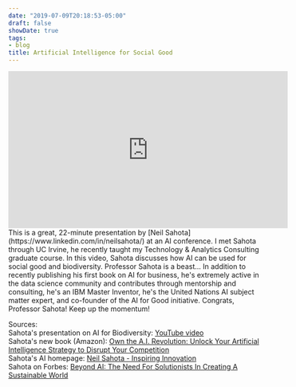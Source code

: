```yaml
---
date: "2019-07-09T20:18:53-05:00"
draft: false
showDate: true
tags:
- blog
title: Artificial Intelligence for Social Good
---
```


<iframe width="560" height="315" src="https://www.youtube.com/embed/vFmk1fVROig" frameborder="0" allow="accelerometerhttps://www.youtube.com/watch?v=vFmk1fVROig; autoplay; encrypted-media; gyroscope; picture-in-picture" allowfullscreen></iframe>
<br/>
This is a great, 22-minute presentation by [Neil Sahota](https://www.linkedin.com/in/neilsahota/) at an AI conference. I met Sahota through UC Irvine, he recently taught my Technology & Analytics Consulting graduate course. In this video, Sahota discusses how AI can be used for social good and biodiversity. Professor Sahota is a beast... In addition to recently publishing his first book on AI for business, he's extremely active in the data science community and contributes through mentorship and consulting, he's an IBM Master Inventor, he's the United Nations AI subject matter expert, and co-founder of the AI for Good initiative. Congrats, Professor Sahota! Keep up the momentum!

Sources:
<br/>Sahota's presentation on AI for Biodiversity: [YouTube video](https://www.youtube.com/watch?v=vFmk1fVROig)
<br/>Sahota's new book (Amazon): [Own the A.I. Revolution: Unlock Your Artificial Intelligence Strategy to Disrupt Your Competition](https://www.amazon.com/dp/1260458377/ref=cm_sw_em_r_mt_dp_U_j1mmDbCQW952W)
<br/>Sahota's AI homepage: [Neil Sahota - Inspiring Innovation](https://www.neilsahota.com/)
<br/>Sahota on Forbes: [Beyond AI: The Need For Solutionists In Creating A Sustainable World](https://www.forbes.com/sites/cognitiveworld/2019/04/24/beyond-a-i-the-need-for-solutionists-in-creating-a-sustainable-world/#4cc42e4f4534)